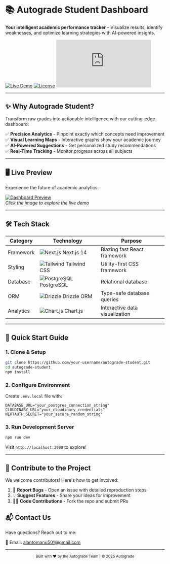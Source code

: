 # 📚 Autograde Student Dashboard  


**Your intelligent academic performance tracker** – Visualize results, identify weaknesses, and optimize learning strategies with AI-powered insights.  

[![Live Demo](https://img.shields.io/badge/🚀_Live_Demo-000?style=for-the-badge&logo=vercel&logoColor=white)](https://autograde-student.vercel.app/)
[![License](https://img.shields.io/badge/📜_MIT_License-000?style=for-the-badge)](LICENSE)
[![Next.js](https://img.shields.io/badge/⚡_Powered_by_Next.js-000?style=for-the-badge&logo=next.js)](https://nextjs.org/)  

---

## ✨ Why Autograde Student?  

Transform raw grades into actionable intelligence with our cutting-edge dashboard:  

✅ **Precision Analytics** - Pinpoint exactly which concepts need improvement  
✅ **Visual Learning Maps** - Interactive graphs show your academic journey  
✅ **AI-Powered Suggestions** - Get personalized study recommendations  
✅ **Real-Time Tracking** - Monitor progress across all subjects  

---

## 🖥️ Live Preview  

Experience the future of academic analytics:  

[![Dashboard Preview](https://fakeurl.com/demo-preview.gif)](https://autograde-student.vercel.app/)  
*Click the image to explore the live demo*  

---

## 🛠️ Tech Stack  

| Category       | Technology                          | Purpose                          |
|----------------|-------------------------------------|----------------------------------|
| Framework      | ![Next.js](https://img.icons8.com/?size=20&id=MWiBjkuHeMVq&format=png) Next.js 14 | Blazing fast React framework |
| Styling        | ![Tailwind](https://img.icons8.com/?size=20&id=4PiNHtUJVbLs&format=png) Tailwind CSS | Utility-first CSS framework |
| Database       | ![PostgreSQL](https://img.icons8.com/?size=20&id=38561&format=png) PostgreSQL | Relational database |
| ORM            | ![Drizzle](https://img.icons8.com/?size=20&id=13014&format=png) Drizzle ORM | Type-safe database queries |
| Analytics      | ![Chart.js](https://img.icons8.com/?size=20&id=108650&format=png) Chart.js | Interactive data visualization |

---

## 🚀 Quick Start Guide  

### 1. Clone & Setup  

```bash
git clone https://github.com/your-username/autograde-student.git
cd autograde-student
npm install
```

### 2. Configure Environment  

Create `.env.local` file with:  

```env
DATABASE_URL="your_postgres_connection_string"
CLOUDINARY_URL="your_cloudinary_credentials"
NEXTAUTH_SECRET="your_secure_random_string"
```

### 3. Run Development Server  

```bash
npm run dev
```

Visit `http://localhost:3000` to explore!  

---

## 🤝 Contribute to the Project  

We welcome contributors! Here's how to get involved:  

1. 🐛 **Report Bugs** - Open an issue with detailed reproduction steps  
2. 💡 **Suggest Features** - Share your ideas for improvement  
3. 👩‍💻 **Code Contributions** - Fork the repo and submit PRs  




## 📬 Contact Us  

Have questions? Reach out to me:  

📧 Email: [alantomanu501@gmail.com](mailto:alantomanu501@gmail.com)  

---

<div align="center">
  <sub>Built with ❤️ by the Autograde Team | © 2025 Autograde </sub>
</div>
